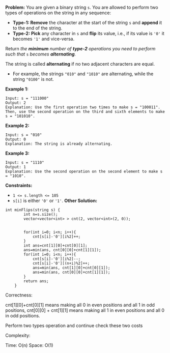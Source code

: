 **Problem:**
You are given a binary string `s`. You are allowed to perform two types of operations on the string in any sequence:

- **Type-1: Remove** the character at the start of the string `s` and **append** it to the end of the string.
- **Type-2: Pick** any character in `s` and **flip** its value, i.e., if its value is `'0'` it becomes `'1'` and vice-versa.

Return *the **minimum** number of **type-2** operations you need to perform* *such that* `s` *becomes **alternating**.*

The string is called **alternating** if no two adjacent characters are equal.

- For example, the strings `"010"` and `"1010"` are alternating, while the string `"0100"` is not.

 

**Example 1:**

```
Input: s = "111000"
Output: 2
Explanation: Use the first operation two times to make s = "100011".
Then, use the second operation on the third and sixth elements to make s = "101010".
```

**Example 2:**

```
Input: s = "010"
Output: 0
Explanation: The string is already alternating.
```

**Example 3:**

```
Input: s = "1110"
Output: 1
Explanation: Use the second operation on the second element to make s = "1010".
```

 

**Constraints:**

- `1 <= s.length <= 105`
- `s[i]` is either `'0'` or `'1'`.
**Other Solution:**
```
int minFlips(string s) {
        int n=s.size();
        vector<vector<int> > cnt(2, vector<int>(2, 0));

        
        for(int i=0; i<n; i++){
            cnt[s[i]-'0'][i%2]++;
        }
        int ans=cnt[1][0]+cnt[0][1]; 
        ans=min(ans, cnt[0][0]+cnt[1][1]);
        for(int i=0; i<n; i++){
            cnt[s[i]-'0'][i%2]--;
            cnt[s[i]-'0'][(n+i)%2]++;
            ans=min(ans, cnt[1][0]+cnt[0][1]);
            ans=min(ans, cnt[0][0]+cnt[1][1]);
        }
        return ans;
    }
```
Correctness:

cnt[1][0]+cnt[0][1] means making all 0 in even positions and all 1 in odd positions, cnt[0][0] + cnt[1][1] means making all 1 in even positions and all 0 in odd positions. 

Perform two types operation and continue check these two costs

Complexity:

Time: O(n)
Space: O(1)
